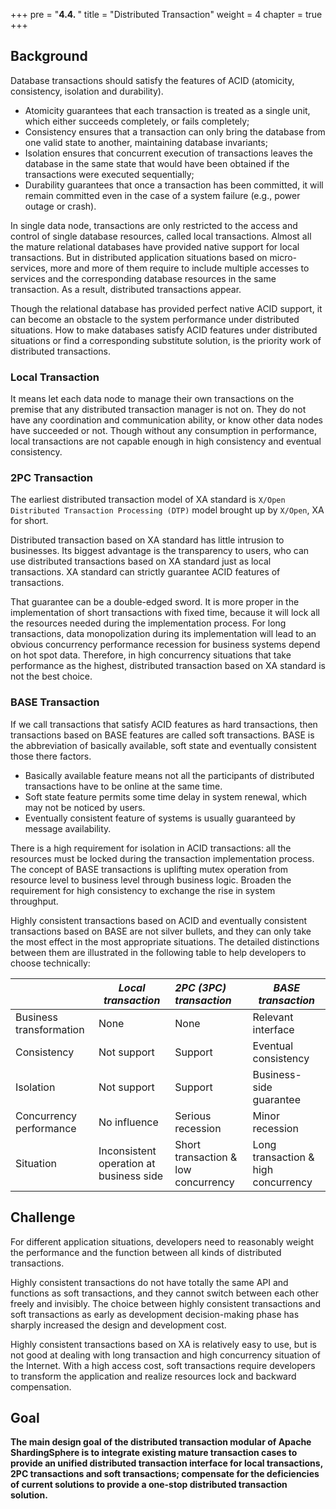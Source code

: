 +++
pre = "<b>4.4. </b>"
title = "Distributed Transaction"
weight = 4
chapter = true
+++

## Background

Database transactions should satisfy the features of ACID (atomicity, consistency, isolation and durability).

- Atomicity guarantees that each transaction is treated as a single unit, which either succeeds completely, or fails completely;
- Consistency ensures that a transaction can only bring the database from one valid state to another, maintaining database invariants;
- Isolation ensures that concurrent execution of transactions leaves the database in the same state that would have been obtained if the transactions were executed sequentially;
- Durability guarantees that once a transaction has been committed, it will remain committed even in the case of a system failure (e.g., power outage or crash).

In single data node, transactions are only restricted to the access and control of single database resources, called local transactions. 
Almost all the mature relational databases have provided native support for local transactions. 
But in distributed application situations based on micro-services, more and more of them require to include multiple accesses to services and the corresponding database resources in the same transaction. 
As a result, distributed transactions appear. 

Though the relational database has provided perfect native ACID support, it can become an obstacle to the system performance under distributed situations. 
How to make databases satisfy ACID features under distributed situations or find a corresponding substitute solution, is the priority work of distributed transactions.

### Local Transaction

It means let each data node to manage their own transactions on the premise that any distributed transaction manager is not on. 
They do not have any coordination and communication ability, or know other data nodes have succeeded or not. 
Though without any consumption in performance, local transactions are not capable enough in high consistency and eventual consistency.

### 2PC Transaction

The earliest distributed transaction model of XA standard is `X/Open Distributed Transaction Processing (DTP)` model brought up by `X/Open`, XA for short.

Distributed transaction based on XA standard has little intrusion to businesses. 
Its biggest advantage is the transparency to users, who can use distributed transactions based on XA standard just as local transactions. 
XA standard can strictly guarantee ACID features of transactions.

That guarantee can be a double-edged sword. 
It is more proper in the implementation of short transactions with fixed time, because it will lock all the resources needed during the implementation process. 
For long transactions, data monopolization during its implementation will lead to an obvious concurrency performance recession for business systems depend on hot spot data. 
Therefore, in high concurrency situations that take performance as the highest, distributed transaction based on XA standard is not the best choice.

### BASE Transaction

If we call transactions that satisfy ACID features as hard transactions, then transactions based on BASE features are called soft transactions. 
BASE is the abbreviation of basically available, soft state and eventually consistent those there factors.

- Basically available feature means not all the participants of distributed transactions have to be online at the same time.
- Soft state feature permits some time delay in system renewal, which may not be noticed by users.
- Eventually consistent feature of systems is usually guaranteed by message availability.

There is a high requirement for isolation in ACID transactions: all the resources must be locked during the transaction implementation process. 
The concept of BASE transactions is uplifting mutex operation from resource level to business level through business logic. 
Broaden the requirement for high consistency to exchange the rise in system throughput.

Highly consistent transactions based on ACID and eventually consistent transactions based on BASE are not silver bullets, and they can only take the most effect in the most appropriate situations. 
The detailed distinctions between them are illustrated in the following table to help developers to choose technically:

|                         | *Local transaction*                     | *2PC (3PC) transaction*             | *BASE transaction*                  |
| ----------------------- | --------------------------------------- | :---------------------------------- | ----------------------------------- |
| Business transformation | None                                    | None                                | Relevant interface                  |
| Consistency             | Not support                             | Support                             | Eventual consistency                |
| Isolation               | Not support                             | Support                             | Business-side guarantee             |
| Concurrency performance | No influence                            | Serious recession                   | Minor recession                     |
| Situation               | Inconsistent operation at business side | Short transaction & low concurrency | Long transaction & high concurrency |

## Challenge

For different application situations, developers need to reasonably weight the performance and the function between all kinds of distributed transactions.

Highly consistent transactions do not have totally the same API and functions as soft transactions, and they cannot switch between each other freely and invisibly. 
The choice between highly consistent transactions and soft transactions as early as development decision-making phase has sharply increased the design and development cost.

Highly consistent transactions based on XA is relatively easy to use, but is not good at dealing with long transaction and high concurrency situation of the Internet. 
With a high access cost, soft transactions require developers to transform the application and realize resources lock and backward compensation.

## Goal

**The main design goal of the distributed transaction modular of Apache ShardingSphere is to integrate existing mature transaction cases to provide an unified distributed transaction interface for local transactions, 2PC transactions and soft transactions;
 compensate for the deficiencies of current solutions to provide a one-stop distributed transaction solution.**
